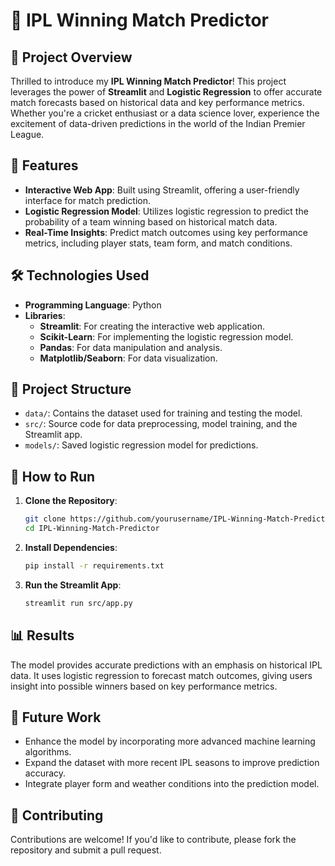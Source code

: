 # 🏏 IPL Winning Match Predictor

## 🚀 Project Overview

Thrilled to introduce my **IPL Winning Match Predictor**! This project leverages the power of **Streamlit** and **Logistic Regression** to offer accurate match forecasts based on historical data and key performance metrics. Whether you're a cricket enthusiast or a data science lover, experience the excitement of data-driven predictions in the world of the Indian Premier League.

## 🎯 Features

- **Interactive Web App**: Built using Streamlit, offering a user-friendly interface for match prediction.
- **Logistic Regression Model**: Utilizes logistic regression to predict the probability of a team winning based on historical match data.
- **Real-Time Insights**: Predict match outcomes using key performance metrics, including player stats, team form, and match conditions.

## 🛠️ Technologies Used

- **Programming Language**: Python
- **Libraries**:
  - **Streamlit**: For creating the interactive web application.
  - **Scikit-Learn**: For implementing the logistic regression model.
  - **Pandas**: For data manipulation and analysis.
  - **Matplotlib/Seaborn**: For data visualization.

## 📁 Project Structure


- `data/`: Contains the dataset used for training and testing the model.
- `src/`: Source code for data preprocessing, model training, and the Streamlit app.
- `models/`: Saved logistic regression model for predictions.

## 🚀 How to Run

1. **Clone the Repository**:
   ```bash
   git clone https://github.com/yourusername/IPL-Winning-Match-Predictor.git
   cd IPL-Winning-Match-Predictor
2. **Install Dependencies**:
    ```bash
    pip install -r requirements.txt
3. **Run the Streamlit App**:
    ```bash
    streamlit run src/app.py
## 📊 Results

The model provides accurate predictions with an emphasis on historical IPL data. It uses logistic regression to forecast match outcomes, giving users insight into possible winners based on key performance metrics.

## 🔮 Future Work

- Enhance the model by incorporating more advanced machine learning algorithms.
- Expand the dataset with more recent IPL seasons to improve prediction accuracy.
- Integrate player form and weather conditions into the prediction model.

## 🤝 Contributing

Contributions are welcome! If you'd like to contribute, please fork the repository and submit a pull request.
